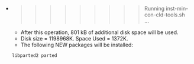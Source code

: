 * >>>>>>>>> Running inst-min-con-cld-tools.sh ...
  * After this operation, 801 kB of additional disk space will be used.
  * Disk size = 1198968K. Space Used = 1372K.
  * The following NEW packages will be installed:
  ```bash
  libparted2 parted
  ```
